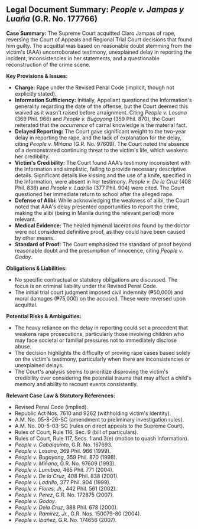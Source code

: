 ## Legal Document Summary: *People v. Jampas y Luaña* (G.R. No. 177766)

**Case Summary:** The Supreme Court acquitted Claro Jampas of rape, reversing the Court of Appeals and Regional Trial Court decisions that found him guilty. The acquittal was based on reasonable doubt stemming from the victim's (AAA) uncorroborated testimony, unexplained delay in reporting the incident, inconsistencies in her statements, and a questionable reconstruction of the crime scene.

**Key Provisions & Issues:**

*   **Charge:** Rape under the Revised Penal Code (implicit, though not explicitly stated).
*   **Information Sufficiency:** Initially, Appellant questioned the Information's generality regarding the date of the offense, but the Court deemed this waived as it wasn't raised before arraignment. Citing *People v. Losano* (369 Phil. 966) and *People v. Bugayong* (359 Phil. 870), the Court reiterated that the *occurrence* of carnal knowledge is the material fact.
*   **Delayed Reporting:** The Court gave significant weight to the two-year delay in reporting the rape, and the lack of explanation for the delay, citing *People v. Miñano* (G.R. No. 97609). The Court noted the absence of a demonstrated continuing threat to the victim's life, which weakens her credibility.
*   **Victim's Credibility:** The Court found AAA's testimony inconsistent with the Information and simplistic, failing to provide necessary descriptive details. Significant details like kissing and the use of a knife, specified in the Information, were absent in her testimony. *People v. De la Cruz* (408 Phil. 838) and *People v. Ladrillo* (377 Phil. 904) were cited. The Court questioned her immediate return to school after the alleged rape.
*   **Defense of Alibi:** While acknowledging the weakness of alibi, the Court noted that AAA's delay presented opportunities to report the crime, making the alibi (being in Manila during the relevant period) more relevant.
*   **Medical Evidence:**  The healed hymenal lacerations found by the doctor were not considered definitive proof, as they could have been caused by other means.
*   **Standard of Proof:** The Court emphasized the standard of proof beyond reasonable doubt and the presumption of innocence, citing *People v. Godoy*.

**Obligations & Liabilities:**

*   No specific contractual or statutory obligations are discussed. The focus is on criminal liability under the Revised Penal Code.
*   The initial trial court judgment imposed civil indemnity (₱50,000) and moral damages (₱75,000) on the accused. These were reversed upon acquittal.

**Potential Risks & Ambiguities:**

*   The heavy reliance on the delay in reporting could set a precedent that weakens rape prosecutions, particularly those involving children who may face societal or familial pressures not to immediately disclose abuse.
*   The decision highlights the difficulty of proving rape cases based solely on the victim's testimony, particularly when there are inconsistencies or unexplained delays.
*   The Court's analysis seems to prioritize disproving the victim's credibility over considering the potential trauma that may affect a child's memory and ability to recount events consistently.

**Relevant Case Law & Statutory References:**

*   Revised Penal Code (implied).
*   Republic Act Nos. 7610 and 9262 (withholding victim's identity).
*   A.M. No. 05-8-26-SC (amendment to preliminary investigation rules).
*   A.M. No. 00-5-03-SC (rules on direct appeals to the Supreme Court).
*   Rules of Court, Rule 116, Sec. 9 (bill of particulars).
*   Rules of Court, Rule 117, Secs. 1 and 3(e) (motion to quash Information).
*   *People v. Cabalquinto*, G.R. No. 167693.
*   *People v. Losano*, 369 Phil. 966 (1999).
*   *People v. Bugayong*, 359 Phil. 870 (1998).
*   *People v. Miñano*, G.R. No. 97609 (1993).
*   *People v. Lumibao*, 465 Phil. 771 (2004).
*   *People v. De la Cruz*, 408 Phil. 838 (2001).
*   *People v. Ladrillo*, 377 Phil. 904 (1999).
*   *People v. Flores, Jr.*, 442 Phil. 561 (2002).
*   *People v. Perez*, G.R. No. 172875 (2007).
*   *People v. Godoy*.
*   *People v. Dela Cruz*, 388 Phil. 678 (2000).
*   *People v. Ramirez, Jr.*, G.R. Nos. 150079-80 (2004).
*   *People v. Ibañez*, G.R. No. 174656 (2007).
